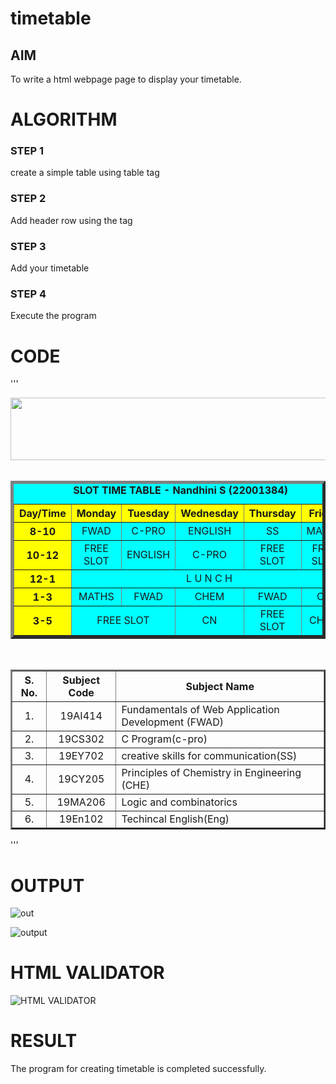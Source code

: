 # timetable

## AIM
To write a html webpage page to display your timetable.


# ALGORITHM
### STEP 1
create a simple table using table tag

### STEP 2
Add header row using the tag

### STEP 3
Add your timetable

### STEP 4
Execute the program

# CODE

'''
    <!DOCTYPE html>
    <html lang="en">
    <head>
    <title>Slot Timetable</title>
    </head>
    <body>
    <center>
    <img src="https://i.ibb.co/hc30Wwc/WEB-LOGO-01.png" height="100" width="540">
    </center>
    <br>
    <table align="center" width="540" cellspacing="2" cellpadding="4" border="5" bgcolor="cyan">
    <caption><b>SLOT TIME TABLE - Nandhini S (22001384)</b></caption>
    <tr align="center">
    <th bgcolor="yellow">Day/Time</th>
    <th bgcolor="yellow">Monday</th>
    <th bgcolor="yellow">Tuesday</th>
    <th bgcolor="yellow">Wednesday</th>
    <th bgcolor="yellow">Thursday</th>
    <th bgcolor="yellow">Friday</th>
    </tr>
    <tr align="center">
    <th bgcolor="yellow">8-10</th>
    <td>FWAD</td>
    <td>C-PRO</td>
    <td>ENGLISH</td>
    <td>SS</td>
    <td>MATHS</td>
    </tr>
    <tr align="center">
    <th bgcolor="yellow">10-12</th>
    <td>FREE SLOT</td>
    <td>ENGLISH </td>
    <td>C-PRO</td>
    <td>FREE SLOT</td>
    <td>FREE SLOT</td>
    </tr>
    <tr>
    <th bgcolor="yellow">12-1</th>
    <td colspan="5" align="center">L U N C H</td>
    </tr>
    <tr align="center">
    <th bgcolor="yellow">1-3</th>
    <td>MATHS</td>
    <td>FWAD</td>
    <td>CHEM</td>
    <td>FWAD</td>
    <td>CN</td>
    </tr>
    <tr align="center">
    <th bgcolor="yellow">3-5</th>
    <td colspan="2" align="center">FREE SLOT</td>
    <td>CN</td>
    <td>FREE SLOT</td>
    <td>CHEM</td>
    </tr>
    </table>
    <br>
    <table align="center" cellspacing="2" cellpadding="4" border="2">
    <tr align="center">
    <th>S. No.</th>
    <th>Subject Code</th>
    <th>Subject Name</th>
    </tr>
    <tr>
       <td align="center">1.</td>
    <td align="center">19AI414</td>
        <td>Fundamentals of Web Application Development (FWAD)</td>
        </tr>
        <tr>
        <td align="center">2.</td>
        <td align="center">19CS302</td>
        <td>C Program(c-pro)</td>
        </tr>
        <tr>
        <td align="center">3.</td>
        <td align="center">19EY702</td>
        <td>creative skills for communication(SS)</td>
        </tr>
        <tr>
        <td align="center">4.</td>
        <td align="center">19CY205</td>
        <td>Principles of Chemistry in Engineering (CHE)</td>
        </tr>
        <tr>
        <td align="center">5.</td>
        <td align="center">19MA206</td>
        <td>Logic and combinatorics</td>
        </tr>
        <tr>
        <td align="center">6.</td>
        <td align="center">19En102</td>
        <td>Techincal English(Eng)</td>
        </tr>
        </table>
        </body>
        </html>
'''

# OUTPUT
![out](https://github.com/nandhu6523/timetable/assets/123856724/4549166c-e70f-4fdc-957e-0d4f6a778df7)

![output](./out.png)
# HTML VALIDATOR
![HTML VALIDATOR](./valid.png)

# RESULT
The program for creating timetable is completed successfully.

